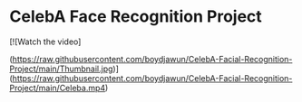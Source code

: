 # CelebA Face Recognition Project
[![Watch the video]

(https://raw.githubusercontent.com/boydjawun/CelebA-Facial-Recognition-Project/main/Thumbnail.jpg)]
(https://raw.githubusercontent.com/boydjawun/CelebA-Facial-Recognition-Project/main/Celeba.mp4)

